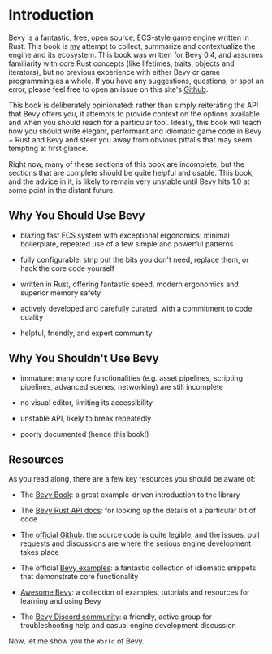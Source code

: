 # Introduction

[Bevy](https://bevyengine.org/) is a fantastic, free, open source, ECS-style game engine written in Rust. This book is [my](https://github.com/alice-i-cecile) attempt to collect, summarize and contextualize the engine and its ecosystem. This book was written for Bevy 0.4, and assumes familiarity with core Rust concepts (like lifetimes, traits, objects and iterators), but no previous experience with either Bevy or game programming as a whole. If you have any suggestions, questions, or spot an error, please feel free to open an issue on this site's [Github](https://github.com/alice-i-cecile/understanding-bevy.github.io).

This book is deliberately opinionated: rather than simply reiterating the API that Bevy offers you, it attempts to provide context on the options available and when you should reach for a particular tool. 
Ideally, this book will teach how you should write elegant, performant and idiomatic game code in Bevy + Rust and Bevy and steer you away from obvious pitfalls that may seem tempting at first glance.

Right now, many of these sections of this book are incomplete, but the sections that are complete should be quite helpful and usable. This book, and the advice in it, is likely to remain very unstable until Bevy hits 1.0 at some point in the distant future.

<h2> Why You Should Use Bevy </h2>

- blazing fast ECS system with exceptional ergonomics: minimal boilerplate, repeated use of a few simple and powerful patterns

- fully configurable: strip out the bits you don't need, replace them, or hack the core code yourself

- written in Rust, offering fantastic speed, modern ergonomics and superior memory safety
  
- actively developed and carefully curated, with a commitment to code quality

- helpful, friendly, and expert community

<h2> Why You Shouldn't Use Bevy </h2>

- immature: many core functionalities (e.g. asset pipelines, scripting pipelines, advanced scenes, networking) are still incomplete

- no visual editor, limiting its accessibility

- unstable API, likely to break repeatedly

- poorly documented (hence this book!)

<h2> Resources </h2>

As you read along, there are a few key resources you should be aware of:

- The [Bevy Book](https://bevyengine.org/learn/book/introduction/): a great example-driven introduction to the library

- The [Bevy Rust API docs](https://docs.rs/bevy/0.3.0/bevy/): for looking up the details of a particular bit of code

- The [official Github](https://github.com/bevyengine/bevy): the source code is quite legible, and the issues, pull requests and discussions are where the serious engine development takes place

- The official [Bevy examples](https://github.com/bevyengine/bevy/tree/master/examples): a fantastic collection of idiomatic snippets that demonstrate core functionality

- [Awesome Bevy](https://github.com/bevyengine/awesome-bevy): a collection of examples, tutorials and resources for learning and using Bevy

- The [Bevy Discord community](https://discord.com/invite/gMUk5Ph): a friendly, active group for troubleshooting help and casual engine development discussion

Now, let me show you the `World` of Bevy.
